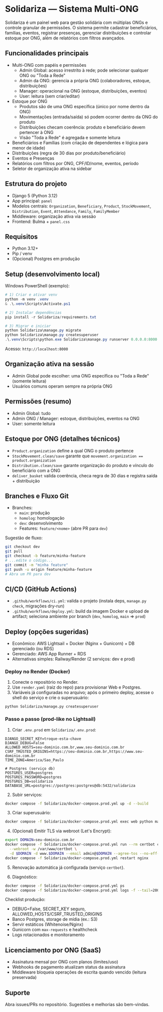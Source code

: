 # Solidariza — Sistema Multi-ONG

Solidariza é um painel web para gestão solidária com múltiplas ONGs e controle granular de permissões. O sistema permite cadastrar beneficiários, famílias, eventos, registrar presenças, gerenciar distribuições e controlar estoque por ONG, além de relatórios com filtros avançados.

## Funcionalidades principais
- Multi-ONG com papéis e permissões
  - Admin Global: acesso irrestrito à rede; pode selecionar qualquer ONG ou "Toda a Rede"
  - Admin da ONG: gerencia a própria ONG (colaboradores, estoque, distribuições)
  - Manager: operacional na ONG (estoque, distribuições, eventos)
  - User: leitura (sem criar/editar)
- Estoque por ONG
  - Produtos são de uma ONG específica (único por nome dentro da ONG)
  - Movimentações (entrada/saída) só podem ocorrer dentro da ONG do produto
  - Distribuições checam coerência: produto e beneficiário devem pertencer à ONG
  - Visão "Toda a Rede" é agregada e somente leitura
- Beneficiários e Famílias (com criação de dependentes e lógica para menor de idade)
- Distribuições (regra de 30 dias por produto/beneficiário)
- Eventos e Presenças
- Relatórios com filtros por ONG, CPF/ID/nome, eventos, período
- Seletor de organização ativa na sidebar

## Estrutura do projeto
- Django 5 (Python 3.12)
- App principal: `panel`
- Modelos centrais: `Organization`, `Beneficiary`, `Product`, `StockMovement`, `Distribution`, `Event`, `Attendance`, `Family`, `FamilyMember`
- Middleware: organização ativa via sessão
- Frontend: Bulma + `panel.css`

## Requisitos
- Python 3.12+
- Pip / venv
- (Opcional) Postgres em produção

## Setup (desenvolvimento local)
Windows PowerShell (exemplo):

```powershell
# 1) Criar e ativar venv
python -m venv .venv
& .\.venv\Scripts\Activate.ps1

# 2) Instalar dependências
pip install -r Solidariza/requirements.txt

# 3) Migrar e iniciar
python Solidariza\manage.py migrate
python Solidariza\manage.py createsuperuser
.\.venv\Scripts\python.exe Solidariza\manage.py runserver 0.0.0.0:8000
```

Acesso: `http://localhost:8000`

## Organização ativa na sessão
- Admin Global pode escolher: uma ONG específica ou "Toda a Rede" (somente leitura)
- Usuários comuns operam sempre na própria ONG

## Permissões (resumo)
- Admin Global: tudo
- Admin ONG / Manager: estoque, distribuições, eventos na ONG
- User: somente leitura

## Estoque por ONG (detalhes técnicos)
- `Product.organization` define a qual ONG o produto pertence
- `StockMovement.clean/save` garante que `movement.organization == product.organization`
- `Distribution.clean/save` garante organização do produto e vínculo do beneficiário com a ONG
- `deliver_basket` valida coerência, checa regra de 30 dias e registra saída + distribuição

## Branches e Fluxo Git
- Branches:
  - `main`: produção
  - `homolog`: homologação
  - `dev`: desenvolvimento
  - Features: `feature/<nome>` (abre PR para `dev`)

Sugestão de fluxo:
```bash
git checkout dev
git pull
git checkout -b feature/minha-feature
# ...edite o código...
git commit -m "minha feature"
git push -u origin feature/minha-feature
# Abra um PR para dev
```

## CI/CD (GitHub Actions)
- `.github/workflows/ci.yml`: valida o projeto (instala deps, `manage.py check`, migrações dry-run)
- `.github/workflows/deploy.yml`: build da imagem Docker e upload de artifact; seleciona ambiente por branch (`dev`, `homolog`, `main` ⇒ `prod`)

## Deploy (opções sugeridas)
- Econômico: AWS Lightsail + Docker (Nginx + Gunicorn) + DB gerenciado (ou RDS)
- Gerenciado: AWS App Runner + RDS
- Alternativas simples: Railway/Render (2 serviços: dev e prod)

### Deploy no Render (Docker)

1) Conecte o repositório no Render.
2) Use `render.yaml` (raiz do repo) para provisionar Web e Postgres.
3) Variáveis já configuradas no arquivo; após o primeiro deploy, acesse o shell do serviço e crie o superusuário:

```bash
python Solidariza/manage.py createsuperuser
```


### Passo a passo (prod-like no Lightsail)

1) Criar `.env.prod` em `Solidariza/.env.prod`:

```env
DJANGO_SECRET_KEY=troque-esta-chave
DJANGO_DEBUG=False
ALLOWED_HOSTS=seu-dominio.com.br,www.seu-dominio.com.br
CSRF_TRUSTED_ORIGINS=https://seu-dominio.com.br,https://www.seu-dominio.com.br
TIME_ZONE=America/Sao_Paulo

# Postgres (serviço db)
POSTGRES_USER=postgres
POSTGRES_PASSWORD=postgres
POSTGRES_DB=solidariza
DATABASE_URL=postgres://postgres:postgres@db:5432/solidariza
```

2) Subir serviços:

```bash
docker compose -f Solidariza/docker-compose.prod.yml up -d --build
```

3) Criar superusuário:

```bash
docker compose -f Solidariza/docker-compose.prod.yml exec web python manage.py createsuperuser
```

4) (Opcional) Emitir TLS via webroot (Let's Encrypt):

```bash
export DOMAIN=seu-dominio.com.br
docker compose -f Solidariza/docker-compose.prod.yml run --rm certbot certonly \
  --webroot -w /var/www/certbot \
  -d $DOMAIN -d www.$DOMAIN --email admin@$DOMAIN --agree-tos --no-eff-email
docker compose -f Solidariza/docker-compose.prod.yml restart nginx
```

5) Renovação automática já configurada (serviço `certbot`).

6) Diagnóstico:

```bash
docker compose -f Solidariza/docker-compose.prod.yml ps
docker compose -f Solidariza/docker-compose.prod.yml logs -f --tail=200
```

Checklist produção:
- DEBUG=False, SECRET_KEY seguro, ALLOWED_HOSTS/CSRF_TRUSTED_ORIGINS
- Banco Postgres, storage de mídia (ex.: S3)
- Servir estáticos (Whitenoise/Nginx)
- Gunicorn com `max-requests` e healthcheck
- Logs rotacionados e monitoramento

## Licenciamento por ONG (SaaS)
- Assinatura mensal por ONG com planos (limites/uso)
- Webhooks de pagamento atualizam status da assinatura
- Middleware bloqueia operações de escrita quando vencido (leitura preservada)

## Suporte
Abra issues/PRs no repositório. Sugestões e melhorias são bem-vindas.

